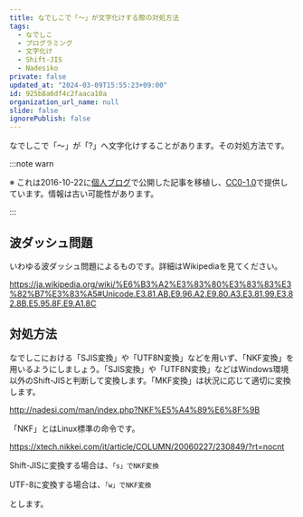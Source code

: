 ```yaml
---
title: なでしこで「～」が文字化けする際の対処方法
tags:
  - なでしこ
  - プログラミング
  - 文字化け
  - Shift-JIS
  - Nadesiko
private: false
updated_at: "2024-03-09T15:55:23+09:00"
id: 925b8a6df4c2faaca10a
organization_url_name: null
slide: false
ignorePublish: false
---
```


なでしこで「～」が「?」へ文字化けすることがあります。その対処方法です。

:::note warn

※ これは2016-10-22に[個人ブログ](https://bicstone.me)で公開した記事を移植し、[CC0-1.0](https://creativecommons.org/publicdomain/zero/1.0/deed.ja)で提供しています。情報は古い可能性があります。

:::

## 波ダッシュ問題

いわゆる波ダッシュ問題によるものです。詳細はWikipediaを見てください。

https://ja.wikipedia.org/wiki/%E6%B3%A2%E3%83%80%E3%83%83%E3%82%B7%E3%83%A5#Unicode.E3.81.AB.E9.96.A2.E9.80.A3.E3.81.99.E3.82.8B.E5.95.8F.E9.A1.8C

## 対処方法

なでしこにおける「SJIS変換」や「UTF8N変換」などを用いず、「NKF変換」を用いるようにしましょう。「SJIS変換」や「UTF8N変換」などはWindows環境以外のShift-JISと判断して変換します。「MKF変換」は状況に応じて適切に変換します。

http://nadesi.com/man/index.php?NKF%E5%A4%89%E6%8F%9B

「NKF」とはLinux標準の命令です。

https://xtech.nikkei.com/it/article/COLUMN/20060227/230849/?rt=nocnt

Shift-JISに変換する場合は、`「s」でNKF変換`

UTF-8に変換する場合は、`「w」でNKF変換`

とします。
